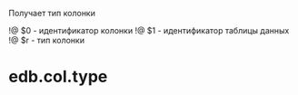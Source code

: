 Получает тип колонки

!@ $0 - идентификатор колонки
!@ $1 - идентификатор таблицы данных
!@ $r - тип колонки
# edb.col.type